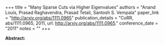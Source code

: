 +++
title = "Many Sparse Cuts via Higher Eigenvalues"
authors = "Anand Louis, Prasad Raghavendra, Prasad Tetali, Santosh S. Vempala"
paper_link = "http://arxiv.org/abs/1111.0965"
publication_details = "CoRR, abs/1111.0965, 2011, url: <a href='http://arxiv.org/abs/1111.0965' target='_blank'>http://arxiv.org/abs/1111.0965</a>."
conference_date = "2011"
notes = ""
+++

<b>Abstract:</b>
